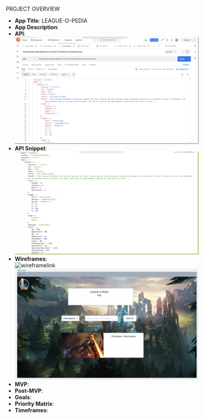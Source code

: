 PROJECT OVERVIEW
- **App Title**:
LEAGUE-O-PEDIA
- **App Description**: 
- **API**: 
![api image](./assets/apiimg.png)
- **API Snippet**: 
![snippets](./assets/apisnippet.png)
- **Wireframes**:  
![wireframelink](https://whimsical.com/EiR7gX8hZgw1B2xqJAsCnS)
![wireframephoto](./assets/wireframe.png)
- **MVP**: 
- **Post-MVP**: 
- **Goals**: 
- **Priority Matrix**: 
- **Timeframes**:
